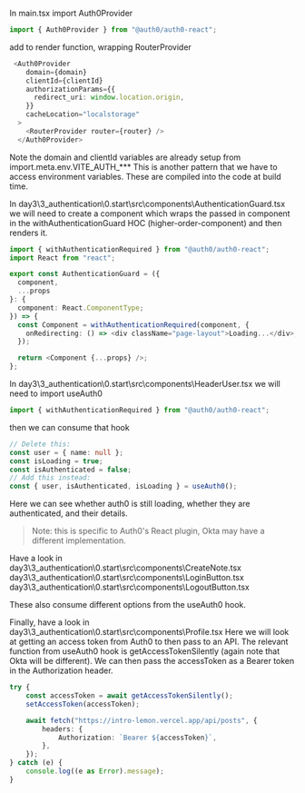 In main.tsx import Auth0Provider
```ts
import { Auth0Provider } from "@auth0/auth0-react";
```

add to render function, wrapping RouterProvider

```ts
 <Auth0Provider
    domain={domain}
    clientId={clientId}
    authorizationParams={{
      redirect_uri: window.location.origin,
    }}
    cacheLocation="localstorage"
  >
    <RouterProvider router={router} />
  </Auth0Provider>
  ```


Note the domain and clientId variables are already setup from import.meta.env.VITE_AUTH_*** This is another pattern that we have to access environment variables. These are compiled into the code at build time.



In day3\3_authentication\0.start\src\components\AuthenticationGuard.tsx we will need to create a component which wraps the passed in component in the withAuthenticationGuard HOC (higher-order-component) and then renders it.

```ts
import { withAuthenticationRequired } from "@auth0/auth0-react";
import React from "react";

export const AuthenticationGuard = ({
  component,
  ...props
}: {
  component: React.ComponentType;
}) => {
  const Component = withAuthenticationRequired(component, {
    onRedirecting: () => <div className="page-layout">Loading...</div>,
  });

  return <Component {...props} />;
};
```


In day3\3_authentication\0.start\src\components\HeaderUser.tsx we will need to import useAuth0

```ts
import { withAuthenticationRequired } from "@auth0/auth0-react";
```

then we can consume that hook

```ts
// Delete this:
const user = { name: null };
const isLoading = true;
const isAuthenticated = false;
// Add this instead:
const { user, isAuthenticated, isLoading } = useAuth0();
```

Here we can see whether auth0 is still loading, whether they are authenticated, and their details. 
> Note: this is specific to Auth0's React plugin, Okta may have a different implementation.


Have a look in
day3\3_authentication\0.start\src\components\CreateNote.tsx
day3\3_authentication\0.start\src\components\LoginButton.tsx
day3\3_authentication\0.start\src\components\LogoutButton.tsx

These also consume different options from the useAuth0 hook.

Finally, have a look in day3\3_authentication\0.start\src\components\Profile.tsx
Here we will look at getting an access token from Auth0 to then pass to an API.
The relevant function from useAuth0 hook is getAccessTokenSilently (again note that Okta will be different).
We can then pass the accessToken as a Bearer token in the Authorization header.

```ts
try {
    const accessToken = await getAccessTokenSilently();
    setAccessToken(accessToken);

    await fetch("https://intro-lemon.vercel.app/api/posts", {
        headers: {
            Authorization: `Bearer ${accessToken}`,
        },
    });
} catch (e) {
    console.log((e as Error).message);
}
```